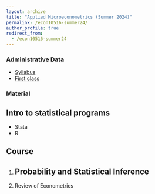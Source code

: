 ```yaml
---
layout: archive
title: "Applied Microeconometrics (Summer 2024)"
permalink: /econ10516-summer24/
author_profile: true
redirect_from:
  - /econ10516-summer24
---
```



### Administrative Data
  - [Syllabus](https://ErickFMolina.github.io/files/ECON10516_S24_syllabus.pdf)
  - [First class](https://ErickFMolina.github.io/files/00_first_class.pdf)

### Material

## Intro to statistical programs
  - Stata
  - R

## Course

  1. Probability and Statistical Inference
     - 
  2. Review of Econometrics


